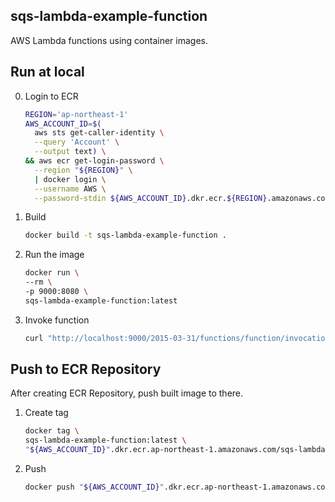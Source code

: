 sqs-lambda-example-function
---

AWS Lambda functions using container images.

## Run at local

0. Login to ECR

    ```bash
    REGION='ap-northeast-1'
    AWS_ACCOUNT_ID=$(
      aws sts get-caller-identity \
      --query 'Account' \
      --output text) \
    && aws ecr get-login-password \
      --region "${REGION}" \
      | docker login \
      --username AWS \
      --password-stdin ${AWS_ACCOUNT_ID}.dkr.ecr.${REGION}.amazonaws.com
    ```

1. Build

    ```bash
    docker build -t sqs-lambda-example-function .
    ```

2. Run the image

    ```bash
    docker run \
    --rm \
    -p 9000:8080 \
    sqs-lambda-example-function:latest
    ```

3. Invoke function

    ```bash
    curl "http://localhost:9000/2015-03-31/functions/function/invocations"
    ```

## Push to ECR Repository

After creating ECR Repository, push built image to there.

1. Create tag

    ```bash
    docker tag \
    sqs-lambda-example-function:latest \
    "${AWS_ACCOUNT_ID}".dkr.ecr.ap-northeast-1.amazonaws.com/sqs-lambda-example-function:latest
    ```

2. Push

    ```bash
    docker push "${AWS_ACCOUNT_ID}".dkr.ecr.ap-northeast-1.amazonaws.com/sqs-lambda-example-function:latest
    ```
